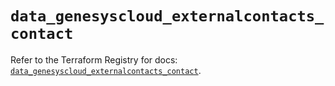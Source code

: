 # `data_genesyscloud_externalcontacts_contact`

Refer to the Terraform Registry for docs: [`data_genesyscloud_externalcontacts_contact`](https://registry.terraform.io/providers/mypurecloud/genesyscloud/1.70.0/docs/data-sources/externalcontacts_contact).
